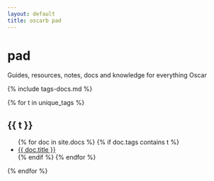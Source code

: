 ```yaml
---
layout: default
title: oscarb pad
---
```


# pad
Guides, resources, notes, docs and knowledge for everything Oscar 

{% include tags-docs.md %}

{% for t in unique_tags %}
<h2>{{ t }}</h2>

<ul>
{% for doc in site.docs %}
{% if doc.tags contains t %}
<li><a href=".{{ doc.url }}">{{ doc.title }}</a></li>
{% endif %}
{% endfor %}
</ul>

{% endfor %}
